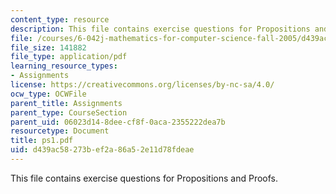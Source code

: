 ```yaml
---
content_type: resource
description: This file contains exercise questions for Propositions and Proofs.
file: /courses/6-042j-mathematics-for-computer-science-fall-2005/d439ac58273bef2a86a52e11d78fdeae_ps1.pdf
file_size: 141882
file_type: application/pdf
learning_resource_types:
- Assignments
license: https://creativecommons.org/licenses/by-nc-sa/4.0/
ocw_type: OCWFile
parent_title: Assignments
parent_type: CourseSection
parent_uid: 06023d14-8dee-cf8f-0aca-2355222dea7b
resourcetype: Document
title: ps1.pdf
uid: d439ac58-273b-ef2a-86a5-2e11d78fdeae
---
```

This file contains exercise questions for Propositions and Proofs.